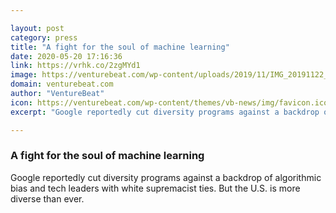 ```yaml
---

layout: post
category: press
title: "A fight for the soul of machine learning"
date: 2020-05-20 17:16:36
link: https://vrhk.co/2zgMYd1
image: https://venturebeat.com/wp-content/uploads/2019/11/IMG_20191122_111658.jpg?w=1200&strip=all
domain: venturebeat.com
author: "VentureBeat"
icon: https://venturebeat.com/wp-content/themes/vb-news/img/favicon.ico
excerpt: "Google reportedly cut diversity programs against a backdrop of algorithmic bias and tech leaders with white supremacist ties. But the U.S. is more diverse than ever."

---
```


### A fight for the soul of machine learning

Google reportedly cut diversity programs against a backdrop of algorithmic bias and tech leaders with white supremacist ties. But the U.S. is more diverse than ever.
